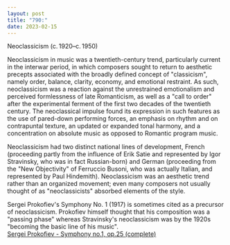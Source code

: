 ```yaml
---
layout: post
title: "790:"
date: 2023-02-15
---
```


Neoclassicism (c. 1920–c. 1950)

Neoclassicism in music was a twentieth-century trend, particularly current in the interwar period, in which composers sought to return to aesthetic precepts associated with the broadly defined concept of "classicism", namely order, balance, clarity, economy, and emotional restraint. As such, neoclassicism was a reaction against the unrestrained emotionalism and perceived formlessness of late Romanticism, as well as a "call to order" after the experimental ferment of the first two decades of the twentieth century. The neoclassical impulse found its expression in such features as the use of pared-down performing forces, an emphasis on rhythm and on contrapuntal texture, an updated or expanded tonal harmony, and a concentration on absolute music as opposed to Romantic program music.

Neoclassicism had two distinct national lines of development, French (proceeding partly from the influence of Erik Satie and represented by Igor Stravinsky, who was in fact Russian-born) and German (proceeding from the "New Objectivity" of Ferruccio Busoni, who was actually Italian, and represented by Paul Hindemith). Neoclassicism was an aesthetic trend rather than an organized movement; even many composers not usually thought of as "neoclassicists" absorbed elements of the style.

Sergei Prokofiev's Symphony No. 1 (1917) is sometimes cited as a precursor of neoclassicism. Prokofiev himself thought that his composition was a "passing phase" whereas Stravinsky's neoclassicism was by the 1920s "becoming the basic line of his music".  
[Sergei Prokofiev \- Symphony no.1, op.25 (complete)](https://youtu.be/WLT55kPIFCo)
